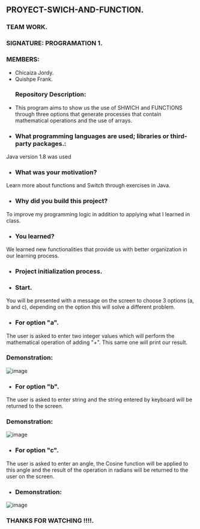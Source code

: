 ## PROYECT-SWICH-AND-FUNCTION.
### TEAM WORK.
### SIGNATURE: PROGRAMATION 1.
### MEMBERS:
- Chicaiza Jordy.
- Quishpe Frank.
  ### Repository Description:
- This program aims to show us the use of SHWICH and FUNCTIONS through three options that generate processes that contain mathematical operations and the use of arrays.
-  ### What programming languages ​​are used; libraries or third-party packages.:
 Java version 1.8 was used
- ### What was your motivation?
Learn more about functions and Switch through exercises in Java.
- ### Why did you build this project?
To improve my programming logic in addition to applying what I learned in class.
- ### You learned?
We learned new functionalities that provide us with better organization in our learning process.
- ### Project initialization process.
- ### Start. 
You will be presented with a message on the screen to choose 3 options (a, b and c), depending on the option this will solve a different problem.
- ### For option "a".
The user is asked to enter two integer values ​​which will perform the mathematical operation of adding "+". This same one will print our result.
### Demonstration:
![image](https://github.com/kiftdoom/PROYECT-SWICH-AND-FUNCTION./assets/159972365/10884f56-a332-48ff-8893-ee749324458d)
- ### For option "b".
The user is asked to enter string and the string entered by keyboard will be returned to the screen.
### Demonstration:
![image](https://github.com/kiftdoom/PROYECT-SWICH-AND-FUNCTION./assets/159972365/39794c47-1111-4b13-b916-f73944a5e96f)
- ### For option "c".
The user is asked to enter an angle, the Cosine function will be applied to this angle and the result of the operation in radians will be returned to the user on the screen.
- ### Demonstration:
![image](https://github.com/kiftdoom/PROYECT-SWICH-AND-FUNCTION./assets/159972365/bbecd64f-7faa-416c-8501-aeb824183b13)

  ### THANKS FOR WATCHING !!!!.
